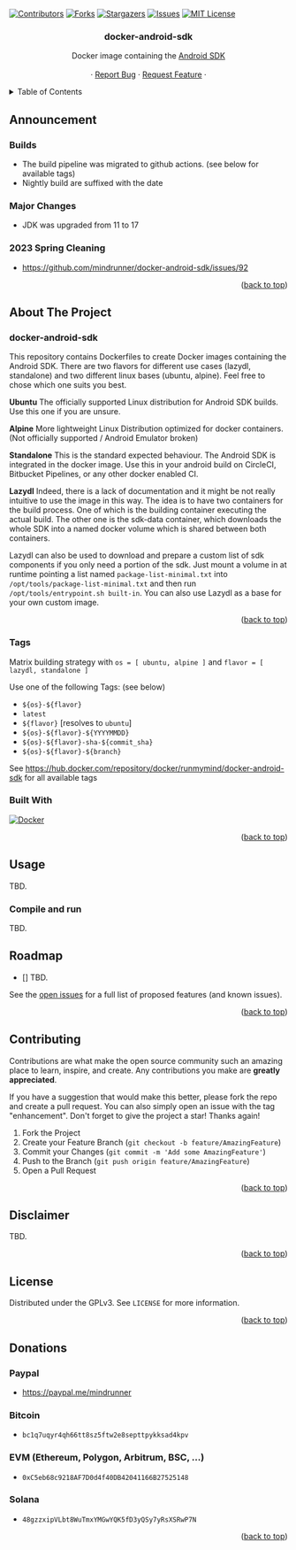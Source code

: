<a name="readme-top"></a>

[![Contributors][contributors-shield]][contributors-url]
[![Forks][forks-shield]][forks-url]
[![Stargazers][stars-shield]][stars-url]
[![Issues][issues-shield]][issues-url]
[![MIT License][license-shield]][license-url]

<div align="center">
<h3 align="center">docker-android-sdk</h3>
  <p align="center">
    Docker image containing the <a href="https://developer.android.com/tools">Android SDK</a>
    <br />
    <br />
    ·
    <a href="https://github.com/mindrunner/docker-android-sdk/issues">Report Bug</a>
    ·
    <a href="https://github.com/mindrunner/docker-android-sdk/issues">Request Feature</a>
    ·
  </p>
</div>

<details>
  <summary>Table of Contents</summary>
  <ol>
    <li>
      <a href="#announcement">Announcement</a>
      <a href="#about-the-project">About The Project</a>
      <ul>
        <li><a href="#tags">Tags</a></li>
        <li><a href="#built-with">Built With</a></li>
      </ul>
    </li>
    <li>
      <a href="#usage">Usage</a>
      <ul>
        <li><a href="#compile-and-run">Compile and Run</a></li>
      </ul>
    </li>
    <li><a href="#roadmap">Roadmap</a></li>
    <li><a href="#contributing">Contributing</a></li>
    <li><a href="#disclaimer">Disclaimer</a></li>
    <li><a href="#license">License</a></li>
    <li><a href="#donations">Donations</a></li>
  </ol>
</details>


<!-- ANNOUNCEMENT -->
## Announcement
### Builds
 * The build pipeline was migrated to github actions. (see below for available tags)
 * Nightly build are suffixed with the date
          
### Major Changes
 * JDK was upgraded from 11 to 17

### 2023 Spring Cleaning
 * https://github.com/mindrunner/docker-android-sdk/issues/92

<p align="right">(<a href="#readme-top">back to top</a>)</p>

<!-- ABOUT -->
## About The Project

### docker-android-sdk
This repository contains Dockerfiles to create Docker images containing the Android SDK. There are two flavors for different use cases (lazydl, standalone) and two different linux bases (ubuntu, alpine). Feel free to chose which one suits you best.

**Ubuntu**
The officially supported Linux distribution for Android SDK builds. Use this one if you are unsure.

**Alpine**
More lightweight Linux Distribution optimized for docker containers. (Not officially supported / Android Emulator broken)

**Standalone**
This is the standard expected behaviour. The Android SDK is integrated in the docker image. Use this in your android build on CircleCI, Bitbucket Pipelines, or any other docker enabled CI.

**Lazydl**
Indeed, there is a lack of documentation and it might be not really intuitive to use the image in this way. The idea is to have two containers for the build process. One of which is the building container executing the actual build. The other one is the sdk-data container, which downloads the whole SDK into a named docker volume which is shared between both containers.

Lazydl can also be used to download and prepare a custom list of sdk components if you only need a portion of the sdk. Just mount a volume in at runtime pointing a list named `package-list-minimal.txt` into `/opt/tools/package-list-minimal.txt` and then run `/opt/tools/entrypoint.sh built-in`. You can also use Lazydl as a base for your own custom image.

<p align="right">(<a href="#readme-top">back to top</a>)</p>

<!-- TAGS -->
### Tags
Matrix building strategy with `os = [ ubuntu, alpine ]` and `flavor = [ lazydl, standalone ]`

Use one of the following Tags: (see below)

- `${os}-${flavor}`
- `latest`
- `${flavor}` [resolves to `ubuntu`]
- `${os}-${flavor}-${YYYYMMDD}`
- `${os}-${flavor}-sha-${commit_sha}`
- `${os}-${flavor}-${branch}`

See https://hub.docker.com/repository/docker/runmymind/docker-android-sdk for all available tags



### Built With

[![Docker][docker]][Docker-url]

<p align="right">(<a href="#readme-top">back to top</a>)</p>

<!-- USAGE -->
## Usage

TBD.

### Compile and run

TBD. 

## Roadmap

- [] TBD.

See the [open issues](https://github.com/mindrunner/docker-android-sdk/issues) for a full list of proposed features (and known issues).

<p align="right">(<a href="#readme-top">back to top</a>)</p>

<!-- CONTRIBUTING -->
## Contributing

Contributions are what make the open source community such an amazing place to learn, inspire, and create. Any contributions you make are **greatly appreciated**.

If you have a suggestion that would make this better, please fork the repo and create a pull request. You can also simply open an issue with the tag "enhancement".
Don't forget to give the project a star! Thanks again!

1. Fork the Project
2. Create your Feature Branch (`git checkout -b feature/AmazingFeature`)
3. Commit your Changes (`git commit -m 'Add some AmazingFeature'`)
4. Push to the Branch (`git push origin feature/AmazingFeature`)
5. Open a Pull Request

<p align="right">(<a href="#readme-top">back to top</a>)</p>

<!-- DISCLAIMER -->
## Disclaimer

TBD.

<p align="right">(<a href="#readme-top">back to top</a>)</p>

<!-- LICENSE -->
## License
Distributed under the GPLv3. See `LICENSE` for more information.

<p align="right">(<a href="#readme-top">back to top</a>)</p>

<!-- DONATIONS -->
## Donations
### Paypal
  - https://paypal.me/mindrunner
### Bitcoin
  - `bc1q7uqyr4qh66tt8sz5ftw2e8septtpykksad4kpv`
### EVM (Ethereum, Polygon, Arbitrum, BSC, ...)
  - `0xC5eb68c9218AF7D0d4f40DB42041166B27525148`
### Solana
  - `48gzzxipVLbt8WuTmxYMGwYQK5fD3yQSy7yRsXSRwP7N`

<p align="right">(<a href="#readme-top">back to top</a>)</p>


<!-- MARKDOWN LINKS & IMAGES -->
<!-- https://www.markdownguide.org/basic-syntax/#reference-style-links -->
[contributors-shield]: https://img.shields.io/github/contributors/mindrunner/docker-android-sdk.svg?style=for-the-badge
[contributors-url]: https://github.com/mindrunner/docker-android-sdk/graphs/contributors
[forks-shield]: https://img.shields.io/github/forks/mindrunner/docker-android-sdk.svg?style=for-the-badge
[forks-url]: https://github.com/mindrunner/docker-android-sdk/network/members
[stars-shield]: https://img.shields.io/github/stars/mindrunner/docker-android-sdk.svg?style=for-the-badge
[stars-url]: https://github.com/mindrunner/docker-android-sdk/stargazers
[issues-shield]: https://img.shields.io/github/issues/mindrunner/docker-android-sdk.svg?style=for-the-badge
[issues-url]: https://github.com/mindrunner/docker-android-sdk/issues
[license-shield]: https://img.shields.io/github/license/mindrunner/docker-android-sdk.svg?style=for-the-badge
[license-url]: https://github.com/mindrunner/docker-android-sdk/blob/master/LICENSE

[docker]: https://img.shields.io/badge/docker-000000?style=for-the-badge&logo=docker&logoColor=white
[Docker-url]: https://docker.io










